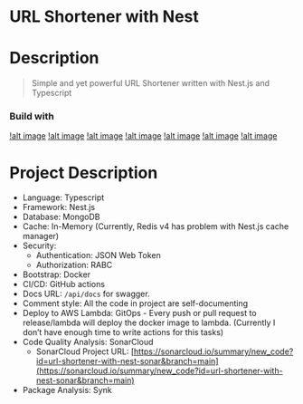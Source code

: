 # URL Shortener with Nest

# Description

> Simple and yet powerful URL Shortener written with Nest.js and Typescript

### Build with ###

[!alt image](https://img.shields.io/badge/Node.js-43853D?style=for-the-badge&logo=node.js&logoColor=white) [!alt image](https://img.shields.io/badge/TypeScript-007ACC?style=for-the-badge&logo=typescript&logoColor=white) [!alt image](https://img.shields.io/badge/Jest-323330?style=for-the-badge&logo=Jest&logoColor=white) [!alt image](https://img.shields.io/badge/GitHub_Actions-2088FF?style=for-the-badge&logo=github-actions&logoColor=white) [!alt image](https://img.shields.io/badge/Sonar%20cloud-F3702A?style=for-the-badge&logo=sonarcloud&logoColor=white) [!alt image](https://img.shields.io/badge/Snyk-4C4A73?style=for-the-badge&logo=snyk&logoColor=white) [!alt image](https://img.shields.io/badge/json%20web%20tokens-323330?style=for-the-badge&logo=json-web-tokens&logoColor=pink)

# Project Description

- Language: Typescript
- Framework: Nest.js
- Database: MongoDB
- Cache: In-Memory (Currently, Redis v4 has problem with Nest.js cache manager)
- Security:
  - Authentication: JSON Web Token
  - Authorization: RABC
- Bootstrap: Docker
- CI/CD: GitHub actions
- Docs URL: `/api/docs` for swagger.
- Comment style: All the code in project are self-documenting
- Deploy to AWS Lambda: GitOps - Every push or pull request to release/lambda will deploy the docker image to lambda. (Currently I don’t have enough time to write actions for this tasks)
- Code Quality Analysis: SonarCloud
  - SonarCloud Project URL: [https://sonarcloud.io/summary/new_code?id=url-shortener-with-nest-sonar&branch=main](https://sonarcloud.io/summary/new_code?id=url-shortener-with-nest-sonar&branch=main)
- Package Analysis: Synk